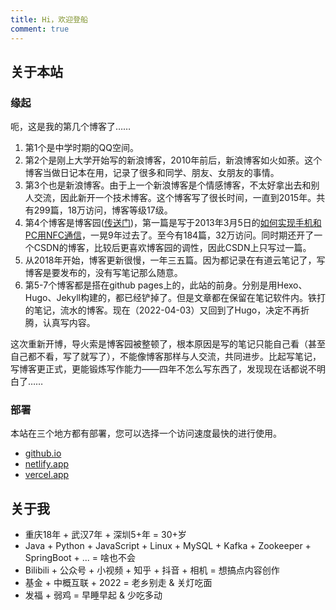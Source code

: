 ```yaml
---
title: Hi，欢迎登船
comment: true
---
```

## 关于本站
### 缘起
呃，这是我的第几个博客了……
1. 第1个是中学时期的QQ空间。
2. 第2个是刚上大学开始写的新浪博客，2010年前后，新浪博客如火如荼。这个博客当做日记本在用，记录了很多和同学、朋友、女朋友的事情。
3. 第3个也是新浪博客。由于上一个新浪博客是个情感博客，不太好拿出去和别人交流，因此新开一个技术博客。这个博客写了很长时间，一直到2015年。共有299篇，18万访问，博客等级17级。
4. 第4个博客是博客园([传送门](https://www.cnblogs.com/duanguyuan/))，第一篇是写于2013年3月5日的[如何实现手机和PC用NFC通信](https://www.cnblogs.com/duanguyuan/archive/2013/03/05/2945192.html)，一晃9年过去了。至今有184篇，32万访问。同时期还开了一个CSDN的博客，比较后更喜欢博客园的调性，因此CSDN上只写过一篇。
5. 从2018年开始，博客更新很慢，一年三五篇。因为都记录在有道云笔记了，写博客是要发布的，没有写笔记那么随意。
6. 第5-7个博客都是搭在github pages上的，此站的前身。分别是用Hexo、Hugo、Jekyll构建的，都已经铲掉了。但是文章都在保留在笔记软件内。铁打的笔记，流水的博客。现在（2022-04-03）又回到了Hugo，决定不再折腾，认真写内容。

这次重新开博，导火索是博客园被整顿了，根本原因是写的笔记只能自己看（甚至自己都不看，写了就写了），不能像博客那样与人交流，共同进步。比起写笔记，写博客更正式，更能锻炼写作能力——四年不怎么写东西了，发现现在话都说不明白了……
### 部署
本站在三个地方都有部署，您可以选择一个访问速度最快的进行使用。
- [github.io](https://whuwangyong.github.io)
- [netlify.app](https://whuwangyong.netlify.app)
- [vercel.app](https://whuwangyong.vercel.app)

## 关于我
- 重庆18年 + 武汉7年 + 深圳5+年 = 30+岁
- Java + Python + JavaScript + Linux + MySQL + Kafka + Zookeeper + SpringBoot + ... = 啥也不会
- Bilibili + 公众号 + 小视频 + 知乎 + 抖音 + 相机 = 想搞点内容创作
- 基金 + 中概互联 + 2022 = 老乡别走 & 关灯吃面
- 发福 + 弱鸡 = 早睡早起 & 少吃多动